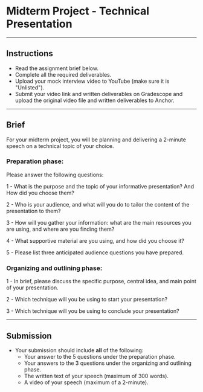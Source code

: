 # Midterm Project - Technical Presentation

---

## Instructions

- Read the assignment brief below.
- Complete all the required deliverables.
- Upload your mock interview video to YouTube (make sure it is "Unlisted").
- Submit your video link and written deliverables on Gradescope and upload the original video file and written deliverables to Anchor.

---

## Brief

For your midterm project, you will be planning and delivering a 2-minute speech on a technical topic of your choice. 

### **Preparation phase:**

Please answer the following questions:

1 - What is the purpose and the topic of your informative presentation? And How did you choose them?

2 - Who is your audience, and what will you do to tailor the content of the presentation to them?

3 - How will you gather your information: what are the main resources you are using, and where are you finding them?

4 - What supportive material are you using, and how did you choose it?

5 - Please list three anticipated audience questions you have prepared.

### **Organizing and outlining phase:**

1 - In brief, please discuss the specific purpose, central idea, and main point of your presentation.

2 - Which technique will you be using to start your presentation?

3 - Which technique will you be using to conclude your presentation?

---

## Submission

- Your submission should include **all** of the following:
    - Your answer to the 5 questions under the preparation phase.
    - Your answers to the 3 questions under the organizing and outlining phase.
    - The written text of your speech (maximum of 300 words).
    - A video of your speech (maximum of a 2-minute).
